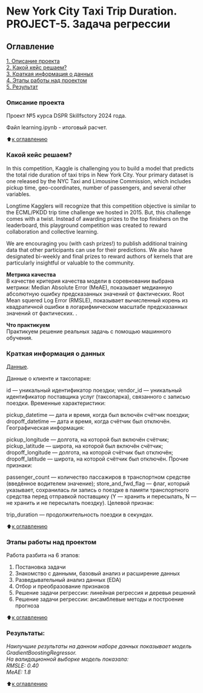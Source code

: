 # New York City Taxi Trip Duration. PROJECT-5. Задача регрессии

## Оглавление   
[1. Описание проекта](#оглавление)  
[2. Какой кейс решаем?](#какой-кейс-решаем)  
[3. Краткая информация о данных](#краткая-информация-о-данных)  
[4. Этапы работы над проектом](#этапы-работы-над-проектом)  
[5. Результат](#результаты)    

### Описание проекта    
Проект №5 курса DSPR Skillfsctory 2024 года.

Файл learning.ipynb - итоговый расчет.

:arrow_up:[к оглавлению](#оглавление)


### Какой кейс решаем?    
In this competition, Kaggle is challenging you to build a model that predicts the total ride duration of taxi trips in New York City. Your primary dataset is one released by the NYC Taxi and Limousine Commission, which includes pickup time, geo-coordinates, number of passengers, and several other variables.

Longtime Kagglers will recognize that this competition objective is similar to the ECML/PKDD trip time challenge we hosted in 2015. But, this challenge comes with a twist. Instead of awarding prizes to the top finishers on the leaderboard, this playground competition was created to reward collaboration and collective learning.

We are encouraging you (with cash prizes!) to publish additional training data that other participants can use for their predictions. We also have designated bi-weekly and final prizes to reward authors of kernels that are particularly insightful or valuable to the community.

**Метрика качества**     
В качестве критерия качества модели в соревновании выбрана метрики:
Median Absolute Error (MeAE), показывает медианную абсолютную ошибку предсказанных значений от фактических.
Root Mean squered Log Error (RMSLE), показывает вычисленный корень из квадратичной ошибки в логарифмическом масштабе предсказанных значений от фактических.
.

**Что практикуем**     
Практикуем решение реальных задачь с помощью машинного обучения.


### Краткая информация о данных

[Данные](https://drive.google.com/drive/folders/1J6rbtpvFTBgKOm5OWxB4O4zcnPXgcUFd?usp=sharing "Если ссылка недоступна, прошу писать на личную почту").  


Данные о клиенте и таксопарке:

id — уникальный идентификатор поездки;
vendor_id — уникальный идентификатор поставщика услуг (таксопарка), связанного с записью поездки.
Временные характеристики:

pickup_datetime — дата и время, когда был включён счётчик поездки;
dropoff_datetime — дата и время, когда счётчик был отключён.
Географическая информация:

pickup_longitude — долгота, на которой был включён счётчик;
pickup_latitude — широта, на которой был включён счётчик;
dropoff_longitude — долгота, на которой счётчик был отключён;
dropoff_latitude — широта, на которой счётчик был отключён.
Прочие признаки:

passenger_count — количество пассажиров в транспортном средстве (введённое водителем значение);
store_and_fwd_flag — флаг, который указывает, сохранилась ли запись о поездке в памяти транспортного средства перед отправкой поставщику (Y — хранить и пересылать, N — не хранить и не пересылать поездку).
Целевой признак:

trip_duration — продолжительность поездки в секундах.

:arrow_up:[к оглавлению](#оглавление)

### Этапы работы над проектом  
Работа разбита на 6 этапов:

1. Постановка задачи
2. Знакомство с данными, базовый анализ и расширение данных
3. Разведывательный анализ данных (EDA)
4. Отбор и преобразование признаков
5. Решение задачи регрессии: линейная регрессия и деревья решений
6. Решение задачи регрессии: ансамблевые методы и построение прогноза


:arrow_up:[к оглавлению](#оглавление)


### Результаты:  
*Наилучшие результаты на данном наборе данных показывает модель GradientBoostingRegressor.*  
*На валидационной выборке модель показала:*  
*RMSLE: 0.40*  
*MeAE: 1.8*  

:arrow_up:[к оглавлению](#оглавление)
